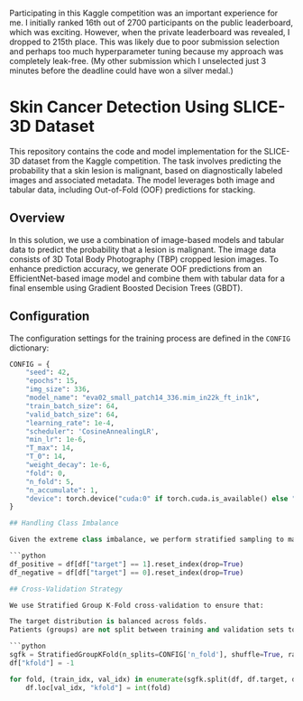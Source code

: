 Participating in this Kaggle competition was an important experience for me. I initially ranked 16th out of 2700 participants on the public leaderboard, which was exciting. However, when the private leaderboard was revealed, I dropped to 215th place. This was likely due to poor submission selection and perhaps too much hyperparameter tuning because my approach was completely leak-free. (My other submission which I unselected just 3 minutes before the deadline could have won a silver medal.)


# Skin Cancer Detection Using SLICE-3D Dataset

This repository contains the code and model implementation for the SLICE-3D dataset from the Kaggle competition. The task involves predicting the probability that a skin lesion is malignant, based on diagnostically labeled images and associated metadata. The model leverages both image and tabular data, including Out-of-Fold (OOF) predictions for stacking.


## Overview

In this solution, we use a combination of image-based models and tabular data to predict the probability that a lesion is malignant. The image data consists of 3D Total Body Photography (TBP) cropped lesion images. To enhance prediction accuracy, we generate OOF predictions from an EfficientNet-based image model and combine them with tabular data for a final ensemble using Gradient Boosted Decision Trees (GBDT).

## Configuration

The configuration settings for the training process are defined in the `CONFIG` dictionary:

```python
CONFIG = {
    "seed": 42,
    "epochs": 15,
    "img_size": 336,
    "model_name": "eva02_small_patch14_336.mim_in22k_ft_in1k",
    "train_batch_size": 64,
    "valid_batch_size": 64,
    "learning_rate": 1e-4,
    "scheduler": 'CosineAnnealingLR',
    "min_lr": 1e-6,
    "T_max": 14,
    "T_0": 14,
    "weight_decay": 1e-6,
    "fold": 0,
    "n_fold": 5,
    "n_accumulate": 1,
    "device": torch.device("cuda:0" if torch.cuda.is_available() else "cpu"),
}

## Handling Class Imbalance

Given the extreme class imbalance, we perform stratified sampling to maintain the ratio of positive to negative cases:

```python
df_positive = df[df["target"] == 1].reset_index(drop=True)
df_negative = df[df["target"] == 0].reset_index(drop=True)

## Cross-Validation Strategy

We use Stratified Group K-Fold cross-validation to ensure that:

The target distribution is balanced across folds.
Patients (groups) are not split between training and validation sets to prevent data leakage.

```python
sgfk = StratifiedGroupKFold(n_splits=CONFIG['n_fold'], shuffle=True, random_state=CONFIG['seed'])
df["kfold"] = -1

for fold, (train_idx, val_idx) in enumerate(sgfk.split(df, df.target, df.patient_id)):
    df.loc[val_idx, "kfold"] = int(fold)


